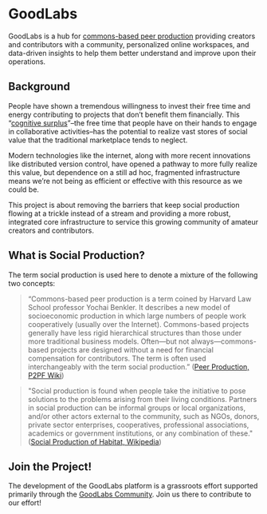 # GoodLabs

GoodLabs is a hub for [commons-based peer production](https://wiki.p2pfoundation.net/Commons-Based_Peer_Production) providing creators and contributors with a community, personalized online workspaces, and data-driven insights to help them better understand and improve upon their operations.

## Background

People have shown a tremendous willingness to invest their free time and energy contributing to projects that don’t benefit them financially. This “[cognitive surplus](https://en.wikipedia.org/wiki/Cognitive_Surplus)”–the free time that people have on their hands to engage in collaborative activities–has the potential to realize vast stores of social value that the traditional marketplace tends to neglect. 

Modern technologies like the internet, along with more recent innovations like distributed version control, have opened a pathway to more fully realize this value, but dependence on a still ad hoc, fragmented infrastructure means we’re not being as efficient or effective with this resource as we could be. 

This project is about removing the barriers that keep social production flowing at a trickle instead of a stream and providing a more robust, integrated core infrastructure to service this growing community of amateur creators and contributors.

## What is Social Production?

The term social production is used here to denote a mixture of the following two concepts:

> “Commons-based peer production is a term coined by Harvard Law School professor Yochai Benkler. It describes a new model of socioeconomic production in which large numbers of people work cooperatively (usually over the Internet). Commons-based projects generally have less rigid hierarchical structures than those under more traditional business models. Often—but not always—commons-based projects are designed without a need for financial compensation for contributors. The term is often used interchangeably with the term social production.” ([Peer Production, P2PF Wiki](https://wiki.p2pfoundation.net/Peer_Production.))

> "Social production is found when people take the initiative to pose solutions to the problems arising from their living conditions. Partners in social production can be informal groups or local organizations, and/or other actors external to the community, such as NGOs, donors, private sector enterprises, cooperatives, professional associations, academics or government institutions, or any combination of these." ([Social Production of Habitat, Wikipedia](https://en.wikipedia.org/wiki/Social_production_of_habitat#:~:text=Social%20production%20is%20usually%20characterized,assets%20in%20the%20development%20process.))

## Join the Project!

The development of the GoodLabs platform is a grassroots effort supported primarily through the [GoodLabs Community](https://www.sensorica.co/communities/goodlabs). Join us there to contribute to our effort!
